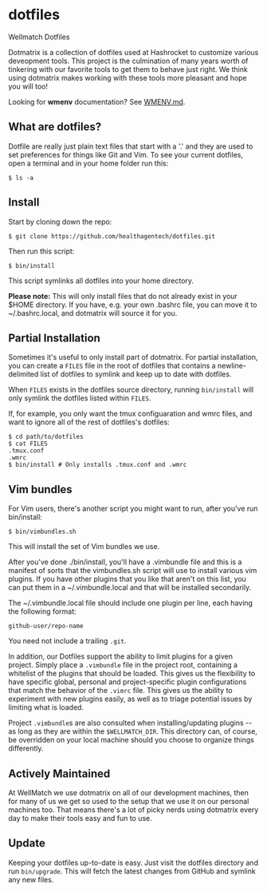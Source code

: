 dotfiles
========

Wellmatch Dotfiles

Dotmatrix is a collection of dotfiles used at Hashrocket to customize various
deveopment tools. This project is the culmination of many years worth of
tinkering with our favorite tools to get them to behave just right. We think
using dotmatrix makes working with these tools more pleasant and hope you will
too!

Looking for **wmenv** documentation? See [WMENV.md](WMENV.md).

What are dotfiles?
------------------

Dotfile are really just plain text files that start with a '.' and they are
used to set preferences for things like Git and Vim. To see your current
dotfiles, open a terminal and in your home folder run this:

	$ ls -a


Install
-------

Start by cloning down the repo:

	$ git clone https://github.com/healthagentech/dotfiles.git

Then run this script:

	$ bin/install

This script symlinks all dotfiles into your home directory.

**Please note:** This will only install files that do not already exist in your
$HOME directory. If you have, e.g. your own .bashrc file, you can move it to
~/.bashrc.local, and dotmatrix will source it for you.

Partial Installation
--------------------

Sometimes it's useful to only install part of dotmatrix. For partial
installation, you can create a `FILES` file in the root of dotfiles that
contains a newline-delimited list of dotfiles to symlink and keep up to date
with dotfiles.

When `FILES` exists in the dotfiles source directory, running `bin/install`
will only symlink the dotfiles listed within `FILES`.

If, for example, you only want the tmux configuaration and wmrc files, and
want to ignore all of the rest of dotfiles's dotfiles:

    $ cd path/to/dotfiles
    $ cat FILES
    .tmux.conf
    .wmrc
    $ bin/install # Only installs .tmux.conf and .wmrc

Vim bundles
-----------

For Vim users, there's another script you might want to run, after you've run
bin/install:

	$ bin/vimbundles.sh

This will install the set of Vim bundles we use.

After you've done ./bin/install, you'll have a .vimbundle file and this is a
manifest of sorts that the vimbundles.sh script will use to install various vim
plugins. If you have other plugins that you like that aren't on this list, you
can put them in a ~/.vimbundle.local and that will be installed secondarily.

The ~/.vimbundle.local file should include one plugin per line, each having the
following format:

	github-user/repo-name

You need not include a trailing `.git`.

In addition, our Dotfiles support the ability to limit plugins for a given project.  Simply place a `.vimbundle` file in the project root, containing a whitelist of the plugins that should be loaded. This gives us the flexibility to have specific global, personal and project-specific plugin configurations that match the behavior of the `.vimrc` file. This gives us the ability to experiment with new plugins easily, as well as to triage potential issues by limiting what is loaded.

Project `.vimbundle`s are also consulted when installing/updating plugins -- as long as they are within the `$WELLMATCH_DIR`. This directory can, of course, be overridden on your local machine should you choose to organize things differently.

Actively Maintained
-------------------

At WellMatch we use dotmatrix on all of our development machines, then for
many of us we get so used to the setup that we use it on our personal machines
too. That means there's a lot of picky nerds using dotmatrix every day to make
their tools easy and fun to use.

Update
------

Keeping your dotfiles up-to-date is easy. Just visit the dotfiles directory
and run `bin/upgrade`. This will fetch the latest changes from GitHub and
symlink any new files.
